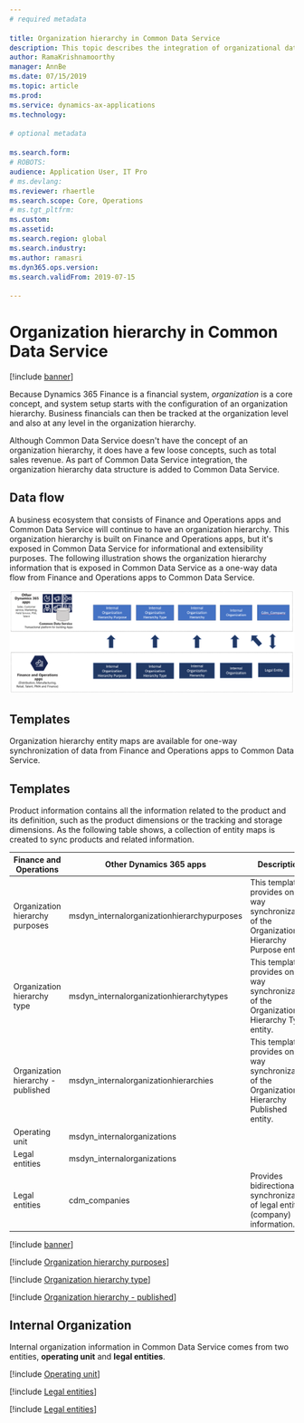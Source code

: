 ```yaml
---
# required metadata

title: Organization hierarchy in Common Data Service
description: This topic describes the integration of organizational data between Finance and Operations apps and Common Data Service.
author: RamaKrishnamoorthy 
manager: AnnBe
ms.date: 07/15/2019
ms.topic: article
ms.prod: 
ms.service: dynamics-ax-applications
ms.technology: 

# optional metadata

ms.search.form: 
# ROBOTS: 
audience: Application User, IT Pro
# ms.devlang: 
ms.reviewer: rhaertle
ms.search.scope: Core, Operations
# ms.tgt_pltfrm: 
ms.custom: 
ms.assetid: 
ms.search.region: global
ms.search.industry: 
ms.author: ramasri
ms.dyn365.ops.version: 
ms.search.validFrom: 2019-07-15

---
```


# Organization hierarchy in Common Data Service

[!include [banner](../includes/banner.md)]

Because Dynamics 365 Finance is a financial system, *organization* is a core concept, and system setup starts with the configuration of an organization hierarchy. Business financials can then be tracked at the organization level and also at any level in the organization hierarchy.

Although Common Data Service doesn't have the concept of an organization hierarchy, it does have a few loose concepts, such as total sales revenue. As part of Common Data Service integration, the organization hierarchy data structure is added to Common Data Service.

## Data flow

A business ecosystem that consists of Finance and Operations apps and Common Data Service will continue to have an organization hierarchy. This organization hierarchy is built on Finance and Operations apps, but it's exposed in Common Data Service for informational and extensibility purposes. The following illustration shows the organization hierarchy information that is exposed in Common Data Service as a one-way data flow from Finance and Operations apps to Common Data Service.

![Architecture image](media/dual-write-data-flow.png)

## Templates

Organization hierarchy entity maps are available for one-way synchronization of data from Finance and Operations apps to Common Data Service.

## Templates

Product information contains all the information related to the product and its definition, such as the product dimensions or the tracking and storage dimensions. As the following table shows, a collection of entity maps is created to sync products and related information.

Finance and Operations | Other Dynamics 365 apps | Description
-----------------------|--------------------------------|---
Organization hierarchy purposes | msdyn_internalorganizationhierarchypurposes | This template provides one-way synchronization of the Organization Hierarchy Purpose entity.
Organization hierarchy type | msdyn_internalorganizationhierarchytypes | This template provides one-way synchronization of the Organization Hierarchy Type entity.
Organization hierarchy - published | msdyn_internalorganizationhierarchies | This template provides one-way synchronization of the Organization Hierarchy Published entity.
Operating unit | msdyn_internalorganizations | 
Legal entities | msdyn_internalorganizations | 
Legal entities | cdm_companies | Provides bidirectional synchronization of legal entity (company) information.


[!include [banner](../includes/dual-write-symbols.md)]

[!include [Organization hierarchy purposes](includes/OrganizationHierarchyPurpose-msdyn-internalorganizationhierarchypurposes.md)]

[!include [Organization hierarchy type](includes/OrganizationHierarchyType-msdyn-internalorganizationhierarchytypes.md)]

[!include [Organization hierarchy - published](includes/OrganizationHierarchyPublished-msdyn-internalorganizationhierarchies.md)]

## Internal Organization

Internal organization information in Common Data Service comes from two entities, **operating unit** and **legal entities**.

[!include [Operating unit](includes/OperatingUnit-msdyn-internalorganizations.md)]

[!include [Legal entities](includes/LegalEntities-msdyn-internalorganizations.md)]

[!include [Legal entities](includes/LegalEntities-Companies.md)]

